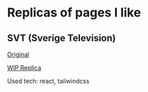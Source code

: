 # Replicas of pages I like

## SVT (Sverige Television)

[Original](https://www.svt.se)

[WIP Replica](http://svt.styles.andrej.nu)

Used tech: react, tailwindcss
